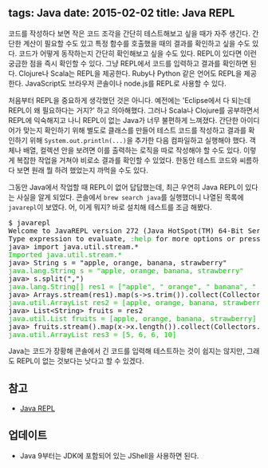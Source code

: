 tags: Java
date: 2015-02-02
title: Java REPL
---
코드를 작성하다 보면 작은 코드 조각을 간단히 테스트해보고 싶을 때가 자주 생긴다. 간단한 계산이 필요할 수도 있고 특정 함수를 호출했을 때의 결과를 확인하고 싶을 수도 있다. 코드가 어떻게 동작하는지 간단히 확인해보고 싶을 수도 있다.<!--more--> REPL이 있다면 이런 궁금한 점을 즉시 확인할 수 있다. 그냥 REPL에서 코드를 입력하고 결과를 확인하면 된다. Clojure나 Scala는 REPL을 제공한다. Ruby나 Python 같은 언어도 REPL을 제공한다. JavaScript도 브라우저 콘솔이나 node.js를 REPL로 사용할 수 있다.

처음부터 REPL을 중요하게 생각했던 것은 아니다. 예전에는 'Eclipse에서 다 되는데 REPL이 왜 필요하다는 거지?' 하고 의아해했다. 그러나 Scala나 Clojure를 공부하면서 REPL에 익숙해지고 나니 REPL이 없는 Java가 너무 불편하게 느껴졌다. 간단한 아이디어가 맞는지 확인하기 위해 별도로 클래스를 만들어 테스트 코드를 작성하고 결과를 확인하기 위해 `System.out.println(...)`을 추가한 다음 컴파일하고 실행해야 했다. 객체나 배열, 컬렉션 안을 보려면 이를 출력하는 로직을 따로 작성해야 할 수도 있다. 이렇게 복잡한 작업을 거쳐야 비로소 결과를 확인할 수 있었다. 한동안 테스트 코드와 씨름하다 보면 원래 뭘 하려 했었는지 까먹을 수도 있다.

그동안 Java에서 작업할 때 REPL이 없어 답답했는데, 최근 우연히 Java REPL이 있다는 사실을 알게 되었다. 콘솔에서 `brew search java`를 실행했더니 나열된 목록에 `javarepl`이 보였다. 어, 이게 뭐지? 바로 설치해 테스트를 조금 해봤다.

<pre class="console">
$ javarepl
Welcome to JavaREPL version 272 (Java HotSpot(TM) 64-Bit Server VM, Java 1.8.0_25)
Type expression to evaluate, <span style="color:#00cc00">:help</span> for more options or press <span style="color:#00cc00">tab</span> to auto-complete.
java> import java.util.stream.*
<span style="color:#00cc00">Imported java.util.stream.*</span>
java> String s = "apple, orange, banana, strawberry"
<span style="color:#00cc00">java.lang.String s = "apple, orange, banana, strawberry"</span>
java> s.split(",")
<span style="color:#00cc00">java.lang.String[] res1 = ["apple", " orange", " banana", " strawberry"]</span>
java> Arrays.stream(res1).map(s->s.trim()).collect(Collectors.toList())
<span style="color:#00cc00">java.util.ArrayList res2 = [apple, orange, banana, strawberry]</span>
java> List&lt;String> fruits = res2
<span style="color:#00cc00">java.util.List<java.lang.String> fruits = [apple, orange, banana, strawberry]</span>
java> fruits.stream().map(x->x.length()).collect(Collectors.toList())
<span style="color:#00cc00">java.util.ArrayList res3 = [5, 6, 6, 10]</span>
</pre>

Java는 코드가 장황해 콘솔에서 긴 코드를 입력해 테스트하는 것이 쉽지는 않지만, 그래도 REPL이 없는 것보다는 낫다고 할 수 있겠다.

## 참고
* [Java REPL](http://www.javarepl.com/)

## 업데이트
* Java 9부터는 JDK에 포함되어 있는 JShell을 사용하면 된다.
